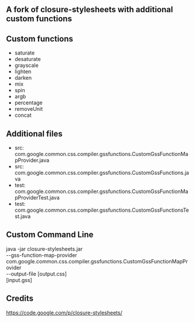 ## A fork of closure-stylesheets with additional custom functions ##

## Custom functions ##

* saturate
* desaturate
* grayscale
* lighten
* darken
* mix
* spin
* argb
* percentage
* removeUnit
* concat

## Additional files ##

* src: com.google.common.css.compiler.gssfunctions.CustomGssFunctionMapProvider.java
* src: com.google.common.css.compiler.gssfunctions.CustomGssFunctions.java
* test: com.google.common.css.compiler.gssfunctions.CustomGssFunctionMapProviderTest.java
* test: com.google.common.css.compiler.gssfunctions.CustomGssFunctionsTest.java

## Custom Command Line ##

java -jar closure-stylesheets.jar \
    --gss-function-map-provider com.google.common.css.compiler.gssfunctions.CustomGssFunctionMapProvider \
    --output-file [output.css] \
    [input.gss]

## Credits ##

https://code.google.com/p/closure-stylesheets/
